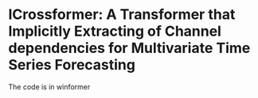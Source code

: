 # ICrossformer: A Transformer that Implicitly Extracting of Channel dependencies for Multivariate Time Series Forecasting
The code is in winformer
